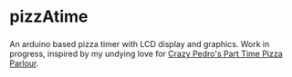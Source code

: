 # pizzAtime
###
An arduino based pizza timer with LCD display and graphics. Work in progress, inspired by my undying love for [Crazy Pedro's Part Time Pizza Parlour](https://crazypedros.co.uk/).
